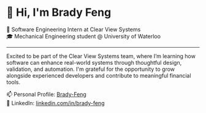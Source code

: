 # 👋 Hi, I'm Brady Feng

💼 Software Engineering Intern at Clear View Systems  
🎓 Mechanical Engineering student @ University of Waterloo  

---

Excited to be part of the Clear View Systems team, where I’m learning how software can enhance real-world systems through thoughtful design, validation, and automation. I'm grateful for the opportunity to grow alongside experienced developers and contribute to meaningful financial tools.

📫 Personal Profile: [Brady-Feng]((https://brady-feng-engineering-portfolio.b12sites.com/))  
🔗 LinkedIn: [linkedin.com/in/brady-feng](https://www.linkedin.com/in/brady-feng)

<!---
BFeng11/BFeng11 is a ✨ special ✨ repository because its `README.md` (this file) appears on your GitHub profile.
You can click the Preview link to take a look at your changes.
--->
